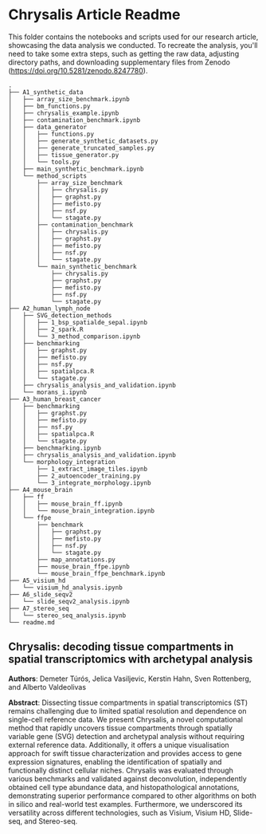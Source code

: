 # Chrysalis Article Readme


This folder contains the notebooks and scripts used for our research article, showcasing the data analysis we conducted.
To recreate the analysis, you'll need to take some extra steps, such as getting the raw data, adjusting directory paths,
and downloading supplementary files from Zenodo (https://doi.org/10.5281/zenodo.8247780).
```
.
├── A1_synthetic_data
│   ├── array_size_benchmark.ipynb
│   ├── bm_functions.py
│   ├── chrysalis_example.ipynb
│   ├── contamination_benchmark.ipynb
│   ├── data_generator
│   │   ├── functions.py
│   │   ├── generate_synthetic_datasets.py
│   │   ├── generate_truncated_samples.py
│   │   ├── tissue_generator.py
│   │   └── tools.py
│   ├── main_synthetic_benchmark.ipynb
│   └── method_scripts
│       ├── array_size_benchmark
│       │   ├── chrysalis.py
│       │   ├── graphst.py
│       │   ├── mefisto.py
│       │   ├── nsf.py
│       │   └── stagate.py
│       ├── contamination_benchmark
│       │   ├── chrysalis.py
│       │   ├── graphst.py
│       │   ├── mefisto.py
│       │   ├── nsf.py
│       │   └── stagate.py
│       └── main_synthetic_benchmark
│           ├── chrysalis.py
│           ├── graphst.py
│           ├── mefisto.py
│           ├── nsf.py
│           └── stagate.py
├── A2_human_lymph_node
│   ├── SVG_detection_methods
│   │   ├── 1_bsp_spatialde_sepal.ipynb
│   │   ├── 2_spark.R
│   │   └── 3_method_comparison.ipynb
│   ├── benchmarking
│   │   ├── graphst.py
│   │   ├── mefisto.py
│   │   ├── nsf.py
│   │   ├── spatialpca.R
│   │   └── stagate.py
│   ├── chrysalis_analysis_and_validation.ipynb
│   └── morans_i.ipynb
├── A3_human_breast_cancer
│   ├── benchmarking
│   │   ├── graphst.py
│   │   ├── mefisto.py
│   │   ├── nsf.py
│   │   ├── spatialpca.R
│   │   └── stagate.py
│   ├── benchmarking.ipynb
│   ├── chrysalis_analysis_and_validation.ipynb
│   └── morphology_integration
│       ├── 1_extract_image_tiles.ipynb
│       ├── 2_autoencoder_training.py
│       └── 3_integrate_morphology.ipynb
├── A4_mouse_brain
│   ├── ff
│   │   ├── mouse_brain_ff.ipynb
│   │   └── mouse_brain_integration.ipynb
│   └── ffpe
│       ├── benchmark
│       │   ├── graphst.py
│       │   ├── mefisto.py
│       │   ├── nsf.py
│       │   └── stagate.py
│       ├── map_annotations.py
│       ├── mouse_brain_ffpe.ipynb
│       └── mouse_brain_ffpe_benchmark.ipynb
├── A5_visium_hd
│   └── visium_hd_analysis.ipynb
├── A6_slide_seqv2
│   └── slide_seqv2_analysis.ipynb
├── A7_stereo_seq
│   └── stereo_seq_analysis.ipynb
└── readme.md
```

## Chrysalis: decoding tissue compartments in spatial transcriptomics with archetypal analysis

**Authors**: Demeter Túrós, Jelica Vasiljevic, Kerstin Hahn, Sven Rottenberg, and Alberto Valdeolivas

**Abstract**: Dissecting tissue compartments in spatial transcriptomics (ST) remains challenging due to 
limited spatial resolution and dependence on single-cell reference data. We present Chrysalis, a novel 
computational method that rapidly uncovers tissue compartments through spatially variable gene (SVG) 
detection and archetypal analysis without requiring external reference data. Additionally, it offers a 
unique visualisation approach for swift tissue characterization and provides access to gene expression 
signatures, enabling the identification of spatially and functionally distinct cellular niches. Chrysalis 
was evaluated through various benchmarks and validated against deconvolution, independently obtained cell 
type abundance data, and histopathological annotations, demonstrating superior performance compared to 
other algorithms on both in silico and real-world test examples. Furthermore, we underscored its versatility 
across different technologies, such as Visium, Visium HD, Slide-seq, and Stereo-seq.
